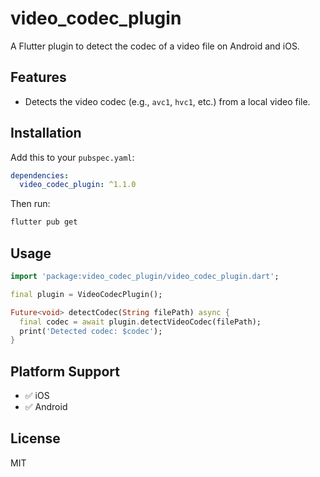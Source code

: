 # video_codec_plugin

A Flutter plugin to detect the codec of a video file on Android and iOS.

## Features

- Detects the video codec (e.g., `avc1`, `hvc1`, etc.) from a local video file.

## Installation

Add this to your `pubspec.yaml`:

```yaml
dependencies:
  video_codec_plugin: ^1.1.0
````

Then run:

```bash
flutter pub get
```

## Usage

```dart
import 'package:video_codec_plugin/video_codec_plugin.dart';

final plugin = VideoCodecPlugin();

Future<void> detectCodec(String filePath) async {
  final codec = await plugin.detectVideoCodec(filePath);
  print('Detected codec: $codec');
}
```

## Platform Support

* ✅ iOS
* ✅  Android

## License

MIT

